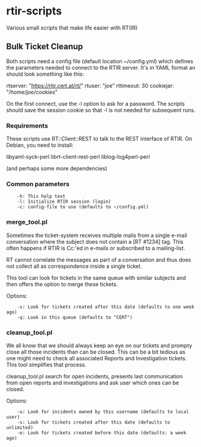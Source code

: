 # rtir-scripts
Various small scripts that make life easier with RT(IR)

## Bulk Ticket Cleanup

Both scripts need a config file (default location ~/config.yml) which 
defines the parameters needed to connect to the RTIR server. It's in 
YAML format an should look something like this:

rtserver: "https://rtir.cert.at/rt/"
rtuser: "joe"
rttimeout: 30
cookiejar: "/home/joe/cookies"

On the first connect, use the -l option to ask for a password. The scripts
should save the session cookie so that -l is not needed for subsequent runs.

### Requirements

These scripts use RT::Client::REST to talk to the REST interface of RTIR.
On Debian, you need to install:

  libyaml-syck-perl librt-client-rest-perl liblog-log4perl-perl

(and perhaps some more dependencies)

### Common parameters

        -h: This help text
        -l: Initialize RTIR session (login)
        -c: config-file to use (defaults to ~/config.yml)

### merge_tool.pl

Sometimes the ticket-system receives multiple mails from a single e-mail
conversation where the subject does not contain a [RT #1234] tag. This often
happens if RTIR is Cc:'ed in e-mails or subscribed to a mailing-list.

RT cannot correlate the messages as part of a conversation and thus does not
collect all as correspondence inside a single ticket.

This tool can look for tickets in the same queue with similar subjects and
then offers the option to merge these tickets.

Options:

        -s: Look for tickets created after this date (defaults to one week ago)
        -q: Look in this queue (defaults to "CERT")

### cleanup_tool.pl

We all know that we should always keep an eye on our tickets and prompty
close all those incidents than can be closed. This can be a bit tedious as
one might need to check all associated Reports and Investigation tickets.
This tool simplifies that process.

cleanup_tool.pl search for open incidents, presents last communication from 
open reports and investigations and ask user which ones can be closed.

Options:

        -u: Look for incidents owned by this username (defaults to local user)
        -s: Look for tickets created after this date (defaults to unlimited)
        -e: Look for tickets created before this date (defaults: a week ago)
